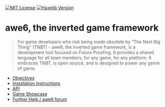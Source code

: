 [![MIT License](https://img.shields.io/badge/license-MIT-blue.svg?style=flat)](LICENSE) [![Haxelib Version](https://img.shields.io/badge/haxelib-v2.5.732-blue.svg)](http://lib.haxe.org/p/awe6)

# awe6, the inverted game framework

> For game developers who risk being made obsolete by “The Next Big Thing” (TNBT) - awe6, the inverted game framework, is a development tool focused on Future Proofing. It provides a shared language for all team members, for any game, for any platform. It embraces TNBT, is open source, and is designed to power any genre of game.

* [Objectives](https://github.com/hypersurge/awe6/wiki/Home)
* [Installation Instructions](https://github.com/hypersurge/awe6/wiki/Quick-Start)
* [API](http://htmlpreview.github.io/?https://raw.githubusercontent.com/hypersurge/awe6/api/index.html)
* [Game Showcase](https://github.com/hypersurge/awe6/wiki/Showcase)
* [Further Help / awe6 forum](http://groups.google.com/group/awe6)
